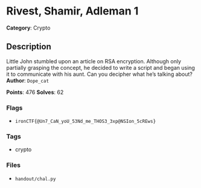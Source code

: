 # Rivest, Shamir, Adleman 1

**Category**: Crypto

## Description

Little John stumbled upon an article on RSA encryption. Although only partially grasping the concept, he decided to write a script and began using it to communicate with his aunt. Can you decipher what he’s talking about?  
**Author**: `Dope_cat`

**Points**: 476
**Solves**: 62

### Flags

- `ironCTF{@Un7_CaN_yoU_53Nd_me_THOS3_3xp@NSIon_5cREws}`

### Tags

- crypto

### Files

- `handout/chal.py`
